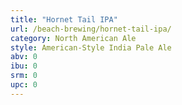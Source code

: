 ```yaml
---
title: "Hornet Tail IPA"
url: /beach-brewing/hornet-tail-ipa/
category: North American Ale
style: American-Style India Pale Ale
abv: 0
ibu: 0
srm: 0
upc: 0
---
```


